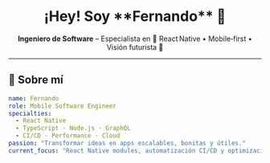 <h1 align="center">¡Hey! Soy **Fernando** 👋</h1>

<p align="center">
  <b>Ingeniero de Software</b> – Especialista en 🎯 React Native • Mobile‑first • Visión futurista 📡
</p>

---

## 🧠 Sobre mí

```yaml
name: Fernando
role: Mobile Software Engineer
specialties:
  - React Native
  - TypeScript · Node.js · GraphQL
  - CI/CD · Performance · Cloud
passion: "Transformar ideas en apps escalables, bonitas y útiles."
current_focus: "React Native modules, automatización CI/CD y optimizaciones móviles."
